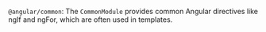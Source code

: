 `@angular/common`: The `CommonModule` provides common Angular directives like ngIf and ngFor, which are often used in templates.  